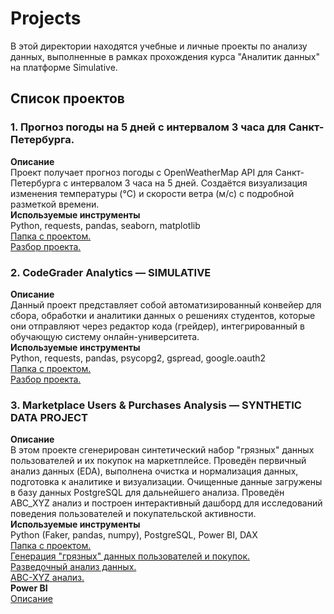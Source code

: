 # Projects
В этой директории находятся учебные и личные проекты по анализу данных, выполненные в рамках прохождения курса "Аналитик данных" на платформе Simulative.

## Список проектов
### 1. Прогноз погоды на 5 дней с интервалом 3 часа для Санкт-Петербурга.   
__Описание__   
Проект получает прогноз погоды с OpenWeatherMap API для Санкт-Петербурга с интервалом 3 часа на 5 дней.  Создаётся визуализация изменения температуры (°C) и скорости ветра (м/с) с подробной разметкой времени.    
__Используемые инструменты__   
Python, requests, pandas, seaborn, matplotlib    
[Папка с проектом.](./weather_forecast_project)    
[Разбор проекта.](./weather_forecast_project/README.md) 
### 2. CodeGrader Analytics — SIMULATIVE
__Описание__    
Данный проект представляет собой автоматизированный конвейер для сбора, обработки и аналитики данных о решениях студентов, которые они отправляют через редактор кода (грейдер), интегрированный в обучающую систему онлайн-университета.    
__Используемые инструменты__   
Python, requests, pandas, psycopg2, gspread, google.oauth2   
[Папка с проектом.](./codegrader_analytics/)   
[Разбор проекта.](./codegrader_analytics/README.md)

### 3. Marketplace Users & Purchases Analysis — SYNTHETIC DATA PROJECT    
__Описание__  
В этом проекте сгенерирован синтетический набор "грязных" данных пользователей и их покупок на маркетплейсе. Проведён первичный анализ данных (EDA), выполнена очистка и нормализация данных, подготовка к аналитике и визуализации. Очищенные данные загружены в базу данных PostgreSQL для дальнейшего анализа. Проведён ABC_XYZ анализ и построен интерактивный дашборд для исследований поведения пользователей и покупательской активности.  
__Используемые инструменты__   
Python (Faker, pandas, numpy), PostgreSQL, Power BI, DAX   
[Папка с проектом.](./marketplace_users_data/)    
[Генерация "грязных" данных пользователей и покупок.](./marketplace_users_data/dirty_pushcase_users_data.ipynb)    
[Разведочный анализ данных.](./marketplace_users_data/EDA_and_create_DB.ipynb)  
[ABC-XYZ анализ.](./marketplace_users_data/ABC_XYZ_analysis.ipynb)    
__Power BI__     
[Описание](./marketplace_users_data/marketplace_Power_BI/README.md)
